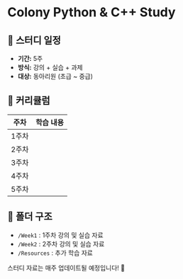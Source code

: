 # Colony Python & C++ Study

## 📅 스터디 일정
- **기간:** 5주
- **방식:** 강의 + 실습 + 과제
- **대상:** 동아리원 (초급 ~ 중급)

## 📖 커리큘럼
| 주차  | 학습 내용 |
|-------|----------|
| 1주차 |  |
| 2주차 |  |
| 3주차 |  |
| 4주차 |  |
| 5주차 |  |

## 📂 폴더 구조
- `/Week1` : 1주차 강의 및 실습 자료
- `/Week2` : 2주차 강의 및 실습 자료
- `/Resources` : 추가 학습 자료

스터디 자료는 매주 업데이트될 예정입니다! 🚀
